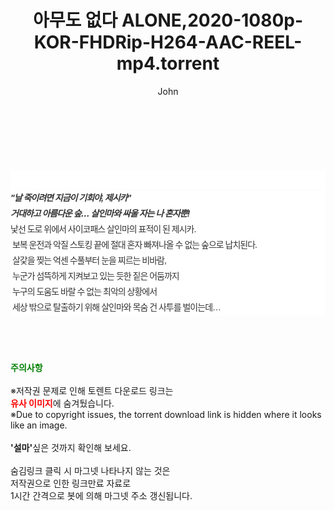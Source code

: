 ﻿---
layout: post
title:  "아무도 없다 ALONE,2020-1080p-KOR-FHDRip-H264-AAC-REEL-mp4.torrent"
author: John
categories: [ 영화 ]
tags: [  ]
image:  
description: "아무도 없다 ALONE,2020-1080p-KOR-FHDRip-H264-AAC-REEL-mp4 torrent 정보 공유"
toc: true
toc_sticky: true
---

<br>
<div class="view-img">
<a class="view_image" href="http://torrentmobile62.com/bbs/view_image.php?fn=%2Fdata%2Ffile%2Fmovie%2F1040166539_VFAUWsC0_4460e0cac4bb6af77e2b9c5ccffc7e109e5a56b8.jpg" target="_blank"><img alt="" class="img-tag" content="http://torrentmobile62.com/data/file/movie/1040166539_VFAUWsC0_4460e0cac4bb6af77e2b9c5ccffc7e109e5a56b8.jpg" itemprop="image" src="http://torrentmobile62.com/data/file/movie/1040166539_VFAUWsC0_4460e0cac4bb6af77e2b9c5ccffc7e109e5a56b8.jpg"/></a><a class="view_image" href="http://torrentmobile62.com/bbs/view_image.php?fn=%2Fdata%2Ffile%2Fmovie%2F1040166539_bkODGSZa_1c2ce1fb7a6ebf22847ed083a4055b5b17e7fd98.jpg" target="_blank"><img alt="" class="img-tag" content="http://torrentmobile62.com/data/file/movie/1040166539_bkODGSZa_1c2ce1fb7a6ebf22847ed083a4055b5b17e7fd98.jpg" itemprop="image" src="http://torrentmobile62.com/data/file/movie/1040166539_bkODGSZa_1c2ce1fb7a6ebf22847ed083a4055b5b17e7fd98.jpg"/></a></div><div class="view-content" itemprop="description">
<p><br/></p><div class="title_area" style="margin:0px 0px 9px;padding:0px;list-style:none;font-family:'나눔고딕', NanumGothic, '돋움', Dotum, Helvetica, 'AppleSDGothicNeo-Medium', AppleGothic, sans-serif;height:30px;float:none;background-color:rgb(255,255,255);"><h4 class="h_story" style="margin:5px 10px 0px 0px;padding:0px;list-style:none;font-family:'돋움', sans-serif;height:18px;width:49px;background:url(&quot;https://ssl.pstatic.net/static/movie/2020/10/h_tx_sp5.png&quot;) no-repeat 0px -17px;float:left;"><strong class="blind" style="margin:0px;padding:0px;list-style:none;font-size:0px;font-family:inherit;color:inherit;width:1px;height:1px;line-height:0;">줄거리</strong></h4></div><h5 class="h_tx_story" style="margin:-7px 0px 1px;padding:0px;list-style:none;font-size:14px;font-family:'나눔고딕', NanumGothic, Helvetica, sans-serif;color:rgb(51,51,51);background-image:url(&quot;https://ssl.pstatic.net/static/movie/2014/01/blank.gif&quot;);letter-spacing:-1px;line-height:25px;background-color:rgb(255,255,255);">"날 죽이려면 지금이 기회야, 제시카"<br style="list-style:none;font-size:12px;font-family:'돋움', sans-serif;color:rgb(0,0,0);"/>거대하고 아름다운 숲… 살인마와 싸울 자는 나 혼자뿐!</h5><p class="con_tx" style="margin-top:-1px;margin-bottom:-6px;list-style:none;font-size:14px;font-family:'나눔고딕', NanumGothic, '돋움', Dotum, Helvetica, 'AppleSDGothicNeo-Medium', AppleGothic, sans-serif;color:rgb(51,51,51);background-image:url(&quot;https://ssl.pstatic.net/static/movie/2014/01/blank.gif&quot;);letter-spacing:-1px;line-height:25px;background-color:rgb(255,255,255);">낯선 도로 위에서 사이코패스 살인마의 표적이 된 제시카.<br style="list-style:none;font-size:12px;font-family:'돋움', sans-serif;color:rgb(0,0,0);"/> 보복 운전과 악질 스토킹 끝에 절대 혼자 빠져나올 수 없는 숲으로 납치된다.<br style="list-style:none;font-size:12px;font-family:'돋움', sans-serif;color:rgb(0,0,0);"/> 살갗을 찢는 억센 수풀부터 눈을 찌르는 비바람,<br style="list-style:none;font-size:12px;font-family:'돋움', sans-serif;color:rgb(0,0,0);"/> 누군가 섬뜩하게 지켜보고 있는 듯한 짙은 어둠까지<br style="list-style:none;font-size:12px;font-family:'돋움', sans-serif;color:rgb(0,0,0);"/> 누구의 도움도 바랄 수 없는 최악의 상황에서<br style="list-style:none;font-size:12px;font-family:'돋움', sans-serif;color:rgb(0,0,0);"/> 세상 밖으로 탈출하기 위해 살인마와 목숨 건 사투를 벌이는데…</p> </div>
    
<br><br><br>
<p data-ke-size="size16"><b><span style="color: green;">주의사항</span></b><br /><br />※저작권 문제로 인해 토렌트 다운로드 링크는<br /><b><span style="color: red;">유사 이미지</span></b>에 숨겨뒀습니다.<br />※Due to copyright issues, the torrent download link is hidden where it looks like an image.<br /><br /><b>'설마'</b>싶은 것까지 확인해 보세요.<br /><br />숨김링크 클릭 시 마그넷 나타나지 않는 것은<br />저작권으로 인한 링크만료 자료로<br />1시간 간격으로 봇에 의해 마그넷 주소 갱신됩니다.</p>
